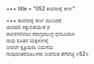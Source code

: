 +++
title = "052 ಕಾವನಾರೈ ಕರ್ಣ"

+++
ಕಾವನಾರೈ ಕರ್ಣ ಮುನಿದರೆ  
ಜೀವದಲಿ ಕಕ್ಕುಲಿತೆಯೇಕೆ ಶ  
ರಾವಳಿಗಳಿವಲಾ ಕರಾಗ್ರದಲುಗ್ರ ಧನುವಿದಲಾ  
ನಾವು ಸೂತನ ಮಕ್ಕಳುಗಳೈ  
ನೀವಲೇ ಕ್ಷತ್ರಿಯರು ನಿಮಗೆಮ  
ಗಾವುದಂತರವತಿಬಳರು ನೀವೆನುತ ತೆಗೆದೆಚ್ಚ      ॥52॥